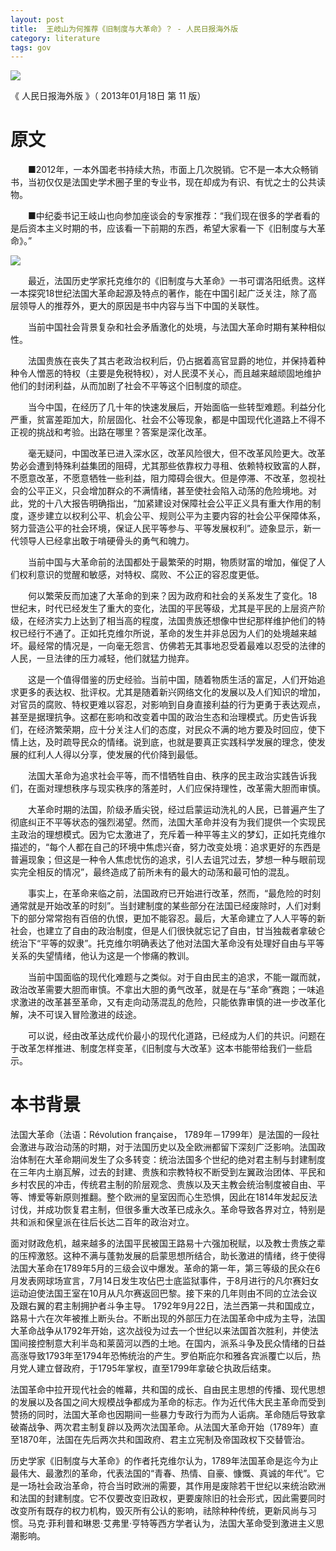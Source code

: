 ```yaml
---
layout: post
title:  王岐山为何推荐《旧制度与大革命》？ - 人民日报海外版
category: literature
tags: gov
---
```

![](https://cdn.kelu.org/blog/tags/gov.jpg)

《 人民日报海外版 》（ 2013年01月18日   第 11 版）

# 原文

　　■2012年，一本外国老书持续大热，市面上几次脱销。它不是一本大众畅销书，当初仅仅是法国史学术圈子里的专业书，现在却成为有识、有忧之士的公共读物。

　　■中纪委书记王岐山也向参加座谈会的专家推荐：“我们现在很多的学者看的是后资本主义时期的书，应该看一下前期的东西，希望大家看一下《旧制度与大革命》。”

![](https://cdn.kelu.org/blog/2018/02/dageming.jpg)

　　最近，法国历史学家托克维尔的《旧制度与大革命》一书可谓洛阳纸贵。这样一本探究18世纪法国大革命起源及特点的著作，能在中国引起广泛关注，除了高层领导人的推荐外，更大的原因是书中内容与当下中国的关联性。

　　当前中国社会背景复杂和社会矛盾激化的处境，与法国大革命时期有某种相似性。

　　法国贵族在丧失了其古老政治权利后，仍占据着高官显爵的地位，并保持着种种令人憎恶的特权（主要是免税特权），对人民漠不关心，而且越来越顽固地维护他们的封闭利益，从而加剧了社会不平等这个旧制度的顽症。

　　当今中国，在经历了几十年的快速发展后，开始面临一些转型难题。利益分化严重，贫富差距加大，阶层固化、社会不公等现象，都是中国现代化道路上不得不正视的挑战和考验。出路在哪里？答案是深化改革。

　　毫无疑问，中国改革已进入深水区，改革风险很大，但不改革风险更大。改革势必会遭到特殊利益集团的阻碍，尤其那些依靠权力寻租、依赖特权致富的人群，不愿意改革，不愿意牺牲一些利益，阻力障碍会很大。但是停滞、不改革，忽视社会的公平正义，只会增加群众的不满情绪，甚至使社会陷入动荡的危险境地。对此，党的十八大报告明确指出，“加紧建设对保障社会公平正义具有重大作用的制度，逐步建立以权利公平、机会公平、规则公平为主要内容的社会公平保障体系，努力营造公平的社会环境，保证人民平等参与、平等发展权利”。迹象显示，新一代领导人已经拿出敢于啃硬骨头的勇气和魄力。

　　当前中国与大革命前的法国都处于最繁荣的时期，物质财富的增加，催促了人们权利意识的觉醒和敏感，对特权、腐败、不公正的容忍度更低。

　　何以繁荣反而加速了大革命的到来？因为政府和社会的关系发生了变化。18世纪末，时代已经发生了重大的变化，法国的平民等级，尤其是平民的上层资产阶级，在经济实力上达到了相当高的程度，法国贵族还想像中世纪那样维护他们的特权已经行不通了。正如托克维尔所说，革命的发生并非总因为人们的处境越来越坏。最经常的情况是，一向毫无怨言、仿佛若无其事地忍受着最难以忍受的法律的人民，一旦法律的压力减轻，他们就猛力抛弃。

　　这是一个值得借鉴的历史经验。当前中国，随着物质生活的富足，人们开始追求更多的表达权、批评权。尤其是随着新兴网络文化的发展以及人们知识的增加，对官员的腐败、特权更难以容忍，对影响到自身直接利益的行为更勇于表达观点，甚至是据理抗争。这都在影响和改变着中国的政治生态和治理模式。历史告诉我们，在经济繁荣期，应十分关注人们的态度，对民众不满的地方要及时回应，使下情上达，及时疏导民众的情绪。说到底，也就是要真正实践科学发展的理念，使发展的红利人人得以分享，使发展的代价降到最低。

　　法国大革命为追求社会平等，而不惜牺牲自由、秩序的民主政治实践告诉我们，在面对理想秩序与现实秩序的落差时，人们应保持理性，改革需大胆而审慎。

　　大革命时期的法国，阶级矛盾尖锐，经过启蒙运动洗礼的人民，已普遍产生了彻底纠正不平等状态的强烈渴望。然而，法国大革命并没有为我们提供一个实现民主政治的理想模式。因为它太激进了，充斥着一种平等主义的梦幻，正如托克维尔描述的，“每个人都在自己的环境中焦虑兴奋，努力改变处境：追求更好的东西是普遍现象；但这是一种令人焦虑忧伤的追求，引人去诅咒过去，梦想一种与眼前现实完全相反的情况”，最终造成了前所未有的最大的动荡和最可怕的混乱。

　　事实上，在革命来临之前，法国政府已开始进行改革，然而，“最危险的时刻通常就是开始改革的时刻”。当封建制度的某些部分在法国已经废除时，人们对剩下的部分常常抱有百倍的仇恨，更加不能容忍。最后，大革命建立了人人平等的新社会，也建立了自由的政治制度，但是人们很快就忘记了自由，甘当独裁者拿破仑统治下“平等的奴隶”。托克维尔明确表达了他对法国大革命没有处理好自由与平等关系的失望情绪，他认为这是一个惨痛的教训。

　　当前中国面临的现代化难题与之类似。对于自由民主的追求，不能一蹴而就，政治改革需要大胆而审慎。不拿出大胆的勇气改革，就是在与“革命”赛跑；一味追求激进的改革甚至革命，又有走向动荡混乱的危险，只能依靠审慎的进一步改革化解，决不可误入冒险激进的歧途。

　　可以说，经由改革达成代价最小的现代化道路，已经成为人们的共识。问题在于改革怎样推进、制度怎样变革，《旧制度与大改革》这本书能带给我们一些启示。

# 本书背景

法国大革命（法语：Révolution française， 1789年－1799年）是法国的一段社会激进与政治动荡的时期，对于法国历史以及全欧洲都留下深刻广泛影响。法国政治体制在大革命期间发生了众多转变：统治法国多个世纪的绝对君主制与封建制度在三年内土崩瓦解，过去的封建、贵族和宗教特权不断受到左翼政治团体、平民和乡村农民的冲击，传统君主制的阶层观念、贵族以及天主教会统治制度被自由、平等、博爱等新原则推翻。整个欧洲的皇室因而心生恐惧，因此在1814年发起反法讨伐，并成功恢复君主制，但很多重大改革已成永久。革命导致各界对立，特别是共和派和保皇派在往后长达二百年的政治对立。

面对财政危机，越来越多的法国平民被国王路易十六强加税赋，以及教士贵族之辈的压榨激怒。这种不满与蓬勃发展的启蒙思想所结合，助长激进的情绪，终于使得法国大革命在1789年5月的三级会议中爆发。革命的第一年，第三等级的民众在6月发表网球场宣言，7月14日发生攻佔巴士底监狱事件，于8月进行的凡尔赛妇女运动迫使法国王室在10月从凡尔赛返回巴黎。接下来的几年则由不同的立法会议及跟右翼的君主制拥护者斗争主导。 1792年9月22日，法兰西第一共和国成立，路易十六在次年被推上断头台。不断出现的外部压力在法国革命中成为主导，法国大革命战争从1792年开始，这次战役为过去一个世纪以来法国首次胜利，并使法国间接控制意大利半岛和莱茵河以西的土地。在国内，派系斗争及民众情绪的日益高涨导致1793年至1794年恐怖统治的产生。罗伯斯庇尔和雅各宾派覆亡以后，热月党人建立督政府，于1795年掌权，直至1799年拿破仑执政后结束。

法国革命中拉开现代社会的帷幕，共和国的成长、自由民主思想的传播、现代思想的发展以及各国之间大规模战争都成为革命的标志。作为近代伟大民主革命而受到赞扬的同时，法国大革命也因期间一些暴力专政行为而为人诟病。革命随后导致拿破崙战争、两次君主制复辟以及两次法国革命。从法国大革命开始（1789年）直至1870年，法国在先后两次共和国政府、君主立宪制及帝国政权下交替管治。

历史学家《旧制度与大革命》的作者托克维尔认为，1789年法国革命是迄今为止最伟大、最激烈的革命，代表法国的“青春、热情、自豪、慷慨、真诚的年代”。它是一场社会政治革命，符合当时欧洲的需要，其作用是废除若干世纪以来统治欧洲和法国的封建制度。它不仅要改变旧政权，更要废除旧的社会形式，因此需要同时改变所有既存的权力机构，毁灭所有公认的影响，祛除种种传统，更新风尚与习惯。马克·菲利普和琳恩·艾弗里·亨特等西方学者认为，法国大革命受到激进主义思潮影响。